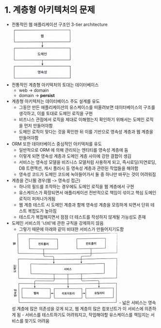 # 1. 계층형 아키텍처의 문제

- 전통적인 웹 애플리케이션 구조인 3-tier architecture  
  <img src="images/img.png" width="200px"/>
- 전통적인 계층형 아키텍처의 토대는 데이터베이스
  - web -> domain
  - domain -> **persist**
- 계층형 아키텍처는 데이터베이스 주도 설계를 유도
  - 그동안 만든 애플리케이션의 유스케이스를 떠올려보면 데이터베이스의 구조를 생각하고, 이를 토대로 도메인 로직을 구현
  - 비즈니스 관점에서 로직을 제대로 이해했는지 확인하기 위해서는 도메인 로직을 먼저 만들어야함
  - 도메인 로직이 맞다는 것을 확인한 뒤 이를 기반으로 영속성 계층과 웹 계층을 만들어야함
- ORM 또한 데이터베이스 중심적인 아키텍처를 유도
  - 일반적으로 ORM 에 의해 관리되는 엔티티를 영속성 계층에 둠
  - 이렇게 되면 영속성 계층과 도메인 계층 사이에 강한 결합이 생김
  - 서비스는 영속성 모델을 비즈니스 모델처럼 사용하게 되고, 즉시로딩/지연로딩, DB 트랜잭션, 캐시 플러시 등 영속성 계층과 관련된 작업들을 해야함
  - 영속성 코드가 도메인 코드에 녹아들어가서 둘 중 하나만 바꾸는 것이 어려워짐
- 계층을 건너뛸 경우(웹 -> 영속성 접근)
  - 하나의 필드를 조작하는 경우에도 도메인 로직을 웹 계층에서 구현
  - 유스케이스가 확장되면서 애플리케이션 전반적으로 책임이 섞이고 핵심 도메인 로직이 퍼져나가게됨
  - 웹 계층 테스트 시 도메인 계층과 함께 영속성 계층을 모킹하게 되면서 단위 테스트 복잡도가 높아짐
  - 테스트가 복잡해지면서 점점 더 테스트를 작성하지 않게될 가능성도 존재
- 도메인 서비스의 '너비'에 관한 규칙을 강제하지 않음
  - 그렇기 때문에 아래와 같이 비대한 서비스가 만들어지기도함 
  <img src="images/img1.png" width="350px"/>
  - 넓은 서비스는 영속성 계층에 많은 의존성을 갖게 되고, 웹 계층의 많은 컴포넌트가 이 서비스에 의존하게 됨
  - 서비스를 테스트하기도 어려워지고, 작업해야할 유스케이스를 책임지는 서비스를 찾기도 어려움
